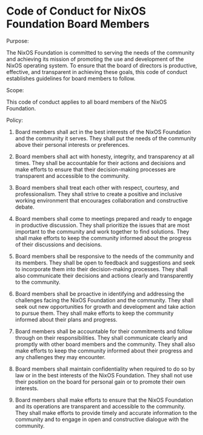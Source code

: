 # Code of Conduct for NixOS Foundation Board Members

Purpose:

The NixOS Foundation is committed to serving the needs of the community and achieving its mission of promoting the use and development of the NixOS operating system. To ensure that the board of directors is productive, effective, and transparent in achieving these goals, this code of conduct establishes guidelines for board members to follow.

Scope:

This code of conduct applies to all board members of the NixOS Foundation.

Policy:

1. Board members shall act in the best interests of the NixOS Foundation and the community it serves. They shall put the needs of the community above their personal interests or preferences.

2. Board members shall act with honesty, integrity, and transparency at all times. They shall be accountable for their actions and decisions and make efforts to ensure that their decision-making processes are transparent and accessible to the community.

3. Board members shall treat each other with respect, courtesy, and professionalism. They shall strive to create a positive and inclusive working environment that encourages collaboration and constructive debate.

4. Board members shall come to meetings prepared and ready to engage in productive discussion. They shall prioritize the issues that are most important to the community and work together to find solutions. They shall make efforts to keep the community informed about the progress of their discussions and decisions.

5. Board members shall be responsive to the needs of the community and its members. They shall be open to feedback and suggestions and seek to incorporate them into their decision-making processes. They shall also communicate their decisions and actions clearly and transparently to the community.

6. Board members shall be proactive in identifying and addressing the challenges facing the NixOS Foundation and the community. They shall seek out new opportunities for growth and development and take action to pursue them. They shall make efforts to keep the community informed about their plans and progress.

7. Board members shall be accountable for their commitments and follow through on their responsibilities. They shall communicate clearly and promptly with other board members and the community. They shall also make efforts to keep the community informed about their progress and any challenges they may encounter.

8. Board members shall maintain confidentiality when required to do so by law or in the best interests of the NixOS Foundation. They shall not use their position on the board for personal gain or to promote their own interests.

9. Board members shall make efforts to ensure that the NixOS Foundation and its operations are transparent and accessible to the community. They shall make efforts to provide timely and accurate information to the community and to engage in open and constructive dialogue with the community.
